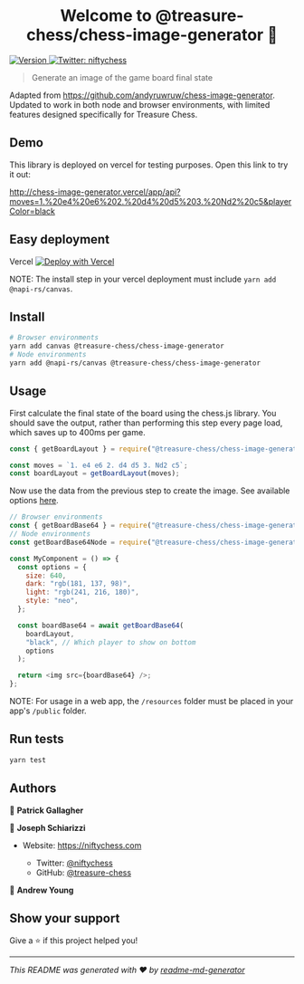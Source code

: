 <h1 align="center">Welcome to @treasure-chess/chess-image-generator 👋</h1>
<p>
  <a href="https://www.npmjs.com/package/@treasure-chess/chess-image-generator" target="_blank">
    <img alt="Version" src="https://img.shields.io/npm/v/@treasure-chess/chess-image-generator.svg">
  </a>
  <a href="https://twitter.com/niftychess" target="_blank">
    <img alt="Twitter: niftychess" src="https://img.shields.io/twitter/follow/niftychess.svg?style=social" />
  </a>
</p>

> Generate an image of the game board final state

Adapted from https://github.com/andyruwruw/chess-image-generator. Updated to work in both node and browser environments, with limited features designed specifically for Treasure Chess.

## Demo

This library is deployed on vercel for testing purposes. Open this link to try it out:

http://chess-image-generator.vercel/app/api?moves=1.%20e4%20e6%202.%20d4%20d5%203.%20Nd2%20c5&playerColor=black

## Easy deployment

Vercel [![Deploy with Vercel](https://vercel.com/button)](https://vercel.com/new/clone?repository-url=https%3A%2F%2Fgithub.com/treasure-chess/chess-image-generator)

NOTE: The install step in your vercel deployment must include `yarn add @napi-rs/canvas`.

## Install

```sh
# Browser environments
yarn add canvas @treasure-chess/chess-image-generator
# Node environments
yarn add @napi-rs/canvas @treasure-chess/chess-image-generator
```

## Usage

First calculate the final state of the board using the chess.js library. You should save the output, rather than performing this step every page load, which saves up to 400ms per game.

```js
const { getBoardLayout } = require("@treasure-chess/chess-image-generator");

const moves = `1. e4 e6 2. d4 d5 3. Nd2 c5`;
const boardLayout = getBoardLayout(moves);
```

Now use the data from the previous step to create the image. See available options [here](https://github.com/andyruwruw/chess-image-generator).

```js
// Browser environments
const { getBoardBase64 } = require("@treasure-chess/chess-image-generator");
// Node environments
const getBoardBase64Node = require("@treasure-chess/chess-image-generator/src/node/getBoardBase64-node");

const MyComponent = () => {
  const options = {
    size: 640,
    dark: "rgb(181, 137, 98)",
    light: "rgb(241, 216, 180)",
    style: "neo",
  };

  const boardBase64 = await getBoardBase64(
    boardLayout,
    "black", // Which player to show on bottom
    options
  );

  return <img src={boardBase64} />;
};
```

NOTE: For usage in a web app, the `/resources` folder must be placed in your app's `/public` folder.

## Run tests

```sh
yarn test
```

## Authors

👤 **Patrick Gallagher**

👤 **Joseph Schiarizzi**

- Website: https://niftychess.com

  - Twitter: [@niftychess](https://twitter.com/niftychess)
  - GitHub: [@treasure-chess](https://github.com/treasure-chess)

👤 **Andrew Young**

## Show your support

Give a ⭐️ if this project helped you!

---

_This README was generated with ❤️ by [readme-md-generator](https://github.com/kefranabg/readme-md-generator)_
